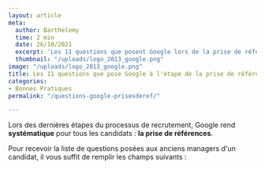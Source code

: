 ```yaml
---
layout: article
meta:
  author: Barthelemy
  time: 2 min
  date: 26/10/2021
  excerpt: 'Les 11 questions que posent Google lors de la prise de références '
  thumbnail: "/uploads/logo_2013_google.png"
image: "/uploads/logo_2013_google.png"
title: Les 11 questions que pose Google à l'étape de la prise de références
categories:
- Bonnes Pratiques
permalink: "/questions-google-prisesderef/"

---
```

Lors des dernières étapes du processus de recrutement, Google rend **systématique** pour tous les candidats : **la prise de références**.

Pour recevoir la liste de questions posées aux anciens managers d'un candidat, il vous suffit de remplir les champs suivants :

<!--\[if lte IE 8\]>
<script charset="utf-8" type="text/javascript" src="//js.hsforms.net/forms/v2-legacy.js"></script>
<!\[endif\]-->
<script charset="utf-8" type="text/javascript" src="//js.hsforms.net/forms/v2.js"></script>
<script>
hbspt.forms.create({
region: "na1",
portalId: "9017898",
formId: "ebc65587-7023-4592-84b2-88178d6b6364"
});
</script>